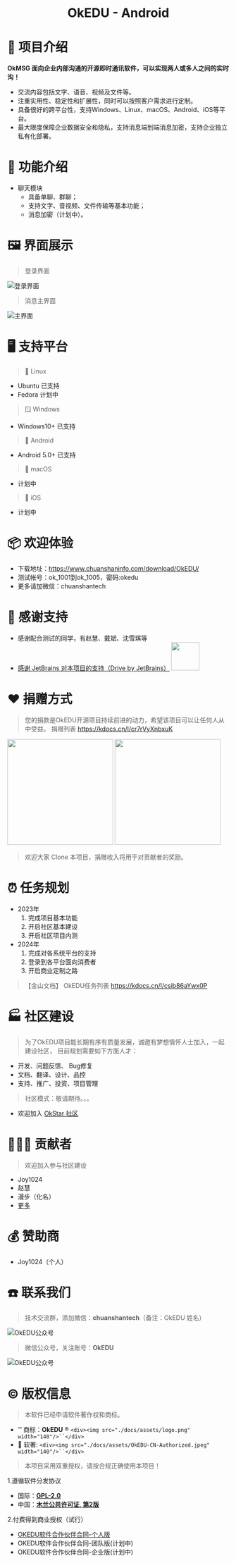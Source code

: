 <h1 align="center">OkEDU - Android</h1>

# 🎁 项目介绍

**OkMSG 面向企业内部沟通的开源即时通讯软件，可以实现两人或多人之间的实时沟！**
- 交流内容包括文字、语音、视频及文件等。
- 注重实用性、稳定性和扩展性，同时可以按照客户需求进行定制。
- 具备很好的跨平台性，支持Windows、Linux、macOS、Android、iOS等平台。
- 最大限度保障企业数据安全和隐私，支持消息端到端消息加密，支持企业独立私有化部署。


# 🧭 功能介绍

- 聊天模块
  - 具备单聊、群聊；
  - 支持文字、音视频、文件传输等基本功能；
  - 消息加密（计划中）。


# 🖼️ 界面展示

> 登录界面

![登录界面](./docs/assets/welcome.png "欢迎页面")

> 消息主界面

![主界面](./docs/assets/main.png "主界面")



# 🖥️ 支持平台

> 🐧 Linux
- Ubuntu  已支持
- Fedora  计划中

> 🪟 Windows
- Windows10+ 已支持

> 🤖 Android
- Android 5.0+ 已支持

> 🍎 macOS
- 计划中

> 🍎 iOS
- 计划中

# 📦 欢迎体验

- 下载地址：https://www.chuanshaninfo.com/download/OkEDU/
- 测试帐号：ok_1001到ok_1005，密码:okedu
- 更多请加微信：chuanshantech


# 🙏 感谢支持

- 感谢配合测试的同学，有赵慧、戴斌、沈雪琪等
- [感谢 JetBrains 对本项目的支持（Drive by JetBrains）](https://jb.gg/OpenSourceSupport) <img width="64" src="https://resources.jetbrains.com/storage/products/company/brand/logos/jb_beam.svg?_ga=2.83044246.1221182059.1672752920-1856866598.1665301971&_gl=1*3fzoi7*_ga*MTg1Njg2NjU5OC4xNjY1MzAxOTcx*_ga_9J976DJZ68*MTY3Mjc1MjkyMC40LjEuMTY3Mjc1NDM0Ni4wLjAuMA">

# ❤️ 捐赠方式

> 您的捐款是OkEDU开源项目持续前进的动力，希望该项目可以让任何人从中受益。
> 捐赠列表 https://kdocs.cn/l/cr7rVyXnbxuK

<div>
<img src="./docs/donate/wx.jpg" width="240"  alt=""/> <img src="./docs/donate/zfb.jpg" width="240"  alt=""/>
</div>

> 欢迎大家 Clone 本项目，捐赠收入将用于对贡献者的奖励。

# ⏰ 任务规划

- 2023年
  1. 完成项目基本功能
  2. 开启社区基本建设
  3. 开启社区项目内测
- 2024年
  1. 完成对各系统平台的支持
  2. 登录到各平台面向消费者
  3. 开启商业定制之路

> 【金山文档】 OkEDU任务列表 https://kdocs.cn/l/csib86aYwx0P

# 🏭 社区建设

> 为了OkEDU项目能长期有序有质量发展，诚邀有梦想情怀人士加入，一起建设社区，
> 目前规划需要如下方面人才：

- 开发、问题反馈、 Bug修复
- 文档、翻译、设计、品控
- 支持、推广、投资、项目管理

> 社区模式：敬请期待。。。

- 欢迎加入 [OkStar 社区](http://okstar.org)

# 🧑‍🤝‍🧑 贡献者

> 欢迎加入参与社区建设

- Joy1024
- 赵慧
- 漫步（化名）
- [更多](https://gitee.com/chuanshantech/ok-edu-classroom-desktop/contributors?ref=master)

# 💰 赞助商

- Joy1024（个人）


# ☎️ 联系我们

> 技术交流群，添加微信：**chuanshantech**（备注：OkEDU 姓名）

![OkEDU公众号](./docs/assets/assistant-OkEDU.jpg "OkEDU")

> 微信公众号，关注账号：**OkEDU**

![OkEDU公众号](./docs/assets/gzh-OkEDU.jpg "OkEDU")

# ©️ 版权信息

> 本软件已经申请软件著作权和商标。

- ™️ 商标：**OkEDU** ® `<div><img src="./docs/assets/logo.png" width="140"/>``</div>`
- 📄 软著: `<div><img src="./docs/assets/OkEDU-CN-Authorized.jpeg" width="140"/>``</div>`

> 本项目采用双重授权，请按合规正确使用本项目！

1.遵循软件分发协议

- 国际：**[GPL-2.0](https://opensource.org/license/gpl-2-0/)**
- 中国：**[木兰公共许可证, 第2版](https://opensource.org/license/mulanpsl-2-0/)**

2.付费得到商业授权（试行）

- [OKEDU软件合作伙伴合同-个人版](https://www.kdocs.cn/l/cgdtyImooeol)
- OKEDU软件合作伙伴合同-团队版(计划中)
- OKEDU软件合作伙伴合同-企业版(计划中)

